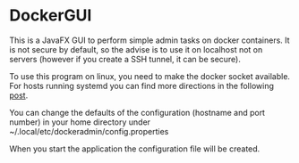 # DockerGUI

This is a JavaFX GUI to perform simple admin tasks on docker containers.
It is not secure by default, so the advise is to use it on localhost not on servers (however if you create a SSH tunnel, it can be secure).

To use this program on linux, you need to make the docker socket available. For hosts running systemd you can find more directions in the following [post](http://www.campalus.com/enable-remote-tcp-connections-to-docker-host-running-ubuntu-15-04/).

You can change the defaults of the configuration (hostname and port number) in your home directory under ~/.local/etc/dockeradmin/config.properties

When you start the application the configuration file will be created. 


